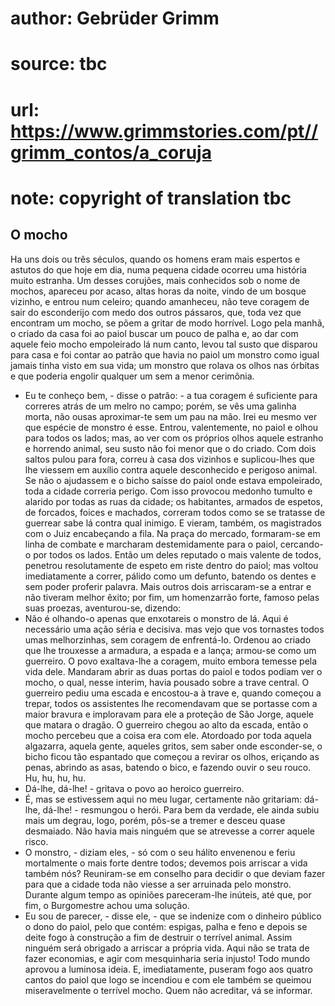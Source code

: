 # author: Gebrüder Grimm
# source: tbc
# url: https://www.grimmstories.com/pt//grimm_contos/a_coruja
# note: copyright of translation tbc

## O mocho 

Ha uns dois ou três séculos, quando os homens eram mais espertos e
astutos do que hoje em dia, numa pequena cidade ocorreu uma história
muito estranha.
Um desses corujões, mais conhecidos sob o nome de mochos, apareceu por
acaso, altas horas da noite, vindo de um bosque vizinho, e entrou num
celeiro; quando amanheceu, não teve coragem de sair do esconderijo com
medo dos outros pássaros, que, toda vez que encontram um mocho, se põem
a gritar de modo horrível.
Logo pela manhã, o criado da casa foi ao paiol buscar um pouco de palha
e, ao dar com aquele feio mocho empoleirado lá num canto, levou tal
susto que disparou para casa e foi contar ao patrão que havia no paiol
um monstro como igual jamais tinha visto em sua vida; um monstro que
rolava os olhos nas órbitas e que poderia engolir qualquer um sem a
menor cerimônia.
- Eu te conheço bem, - disse o patrão: - a tua coragem é suficiente para
correres atrás de um melro no campo; porém, se vês uma galinha morta,
não ousas aproximar-te sem um pau na mão. Irei eu mesmo ver que espécie
de monstro é esse.
Entrou, valentemente, no paiol e olhou para todos os lados; mas, ao ver
com os próprios olhos aquele estranho e horrendo animal, seu susto não
foi menor que o do criado. Com dois saltos pulou para fora, correu à
casa dos vizinhos e suplicou-lhes que lhe viessem em auxílio contra
aquele desconhecido e perigoso animal. Se não o ajudassem e o bicho
saísse do paiol onde estava empoleirado, toda a cidade correria perigo.
Com isso provocou medonho tumulto e alarido por todas as ruas da cidade;
os habitantes, armados de espetos, de forcados, foices e machados,
correram todos como se se tratasse de guerrear sabe lá contra qual
inimigo. E vieram, também, os magistrados com o Juiz encabeçando a fila.
Na praça do mercado, formaram-se em linha de combate e marcharam
destemidamente para o paiol, cercando-o por todos os lados. Então um
deles reputado o mais valente de todos, penetrou resolutamente de espeto
em riste dentro do paiol; mas voltou imediatamente a correr, pálido como
um defunto, batendo os dentes e sem poder proferir palavra.
Mais outros dois arriscaram-se a entrar e não tiveram melhor êxito; por
fim, um homenzarrão forte, famoso pelas suas proezas, aventurou-se,
dizendo:
- Não é olhando-o apenas que enxotareis o monstro de lá. Aqui é
necessário uma ação séria e decisiva.
mas vejo que vos tornastes todos umas melhorzinhas, sem coragem de
enfrentá-lo.
Ordenou ao criado que lhe trouxesse a armadura, a espada e a lança;
armou-se como um guerreiro. O povo exaltava-lhe a coragem, muito embora
temesse pela vida dele.
Mandaram abrir as duas portas do paiol e todos podiam ver o mocho, o
qual, nesse interim, havia pousado sobre a trave central. O guerreiro
pediu uma escada e encostou-a à trave e, quando começou a trepar, todos
os assistentes lhe recomendavam que se portasse com a maior bravura e
imploravam para ele a proteção de São Jorge, aquele que matara o
dragão.
O guerreiro chegou ao alto da escada, então o mocho percebeu que a coisa
era com ele. Atordoado por toda aquela algazarra, aquela gente, aqueles
gritos, sem saber onde esconder-se, o bicho ficou tão espantado que
começou a revirar os olhos, eriçando as penas, abrindo as asas, batendo
o bico, e fazendo ouvir o seu rouco. Hu, hu, hu, hu.
- Dá-lhe, dá-lhe! - gritava o povo ao heroico guerreiro.
- É, mas se estivessem aqui no meu lugar, certamente não gritariam:
dá-lhe, dá-lhe! - resmungou o herói.
Para bem da verdade, ele ainda subiu mais um degrau, logo, porém, pôs-se
a tremer e desceu quase desmaiado.
Não havia mais ninguém que se atrevesse a correr aquele risco.
- O monstro, - diziam eles, - só com o seu hálito envenenou e feriu
mortalmente o mais forte dentre todos; devemos pois arriscar a vida
também nós?
Reuniram-se em conselho para decidir o que deviam fazer para que a
cidade toda não viesse a ser arruinada pelo monstro. Durante algum tempo
as opiniões pareceram-lhe inúteis, até que, por fim, o Burgomestre achou
uma solução.
- Eu sou de parecer, - disse ele, - que se indenize com o dinheiro
público o dono do paiol, pelo que contém: espigas, palha e feno e depois
se deite fogo à construção a fim de destruir o terrível animal. Assim
ninguém será obrigado a arriscar a própria vida. Aqui não se trata de
fazer economias, e agir com mesquinharia seria injusto!
Todo mundo aprovou a luminosa ideia. E, imediatamente, puseram fogo aos
quatro cantos do paiol que logo se incendiou e com ele também se queimou
miseravelmente o terrível mocho.
Quem não acreditar, vá se informar.
